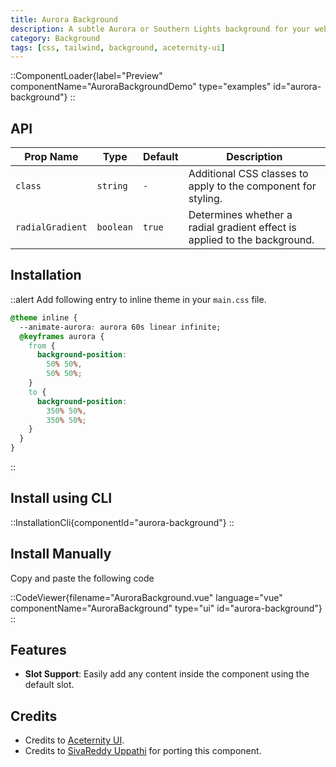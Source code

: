 ```yaml
---
title: Aurora Background
description: A subtle Aurora or Southern Lights background for your website.
category: Background
tags: [css, tailwind, background, aceternity-ui]
---
```


::ComponentLoader{label="Preview" componentName="AuroraBackgroundDemo" type="examples" id="aurora-background"}
::

## API

| Prop Name        | Type      | Default | Description                                                               |
| ---------------- | --------- | ------- | ------------------------------------------------------------------------- |
| `class`          | `string`  | `-`     | Additional CSS classes to apply to the component for styling.             |
| `radialGradient` | `boolean` | `true`  | Determines whether a radial gradient effect is applied to the background. |

## Installation

::alert
Add following entry to inline theme in your `main.css` file.

```css
@theme inline {
  --animate-aurora: aurora 60s linear infinite;
  @keyframes aurora {
    from {
      background-position:
        50% 50%,
        50% 50%;
    }
    to {
      background-position:
        350% 50%,
        350% 50%;
    }
  }
}
```

::

## Install using CLI

::InstallationCli{componentId="aurora-background"}
::

## Install Manually

Copy and paste the following code

::CodeViewer{filename="AuroraBackground.vue" language="vue" componentName="AuroraBackground" type="ui" id="aurora-background"}
::

## Features

- **Slot Support**: Easily add any content inside the component using the default slot.

## Credits

- Credits to [Aceternity UI](https://ui.aceternity.com/components/aurora-background).
- Credits to [SivaReddy Uppathi](https://github.com/sivareddyuppathi) for porting this component.
